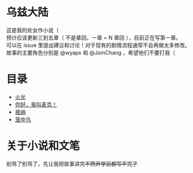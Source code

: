 # 乌兹大陆
这是我的处女作小说（    
预计应该更新三到五章（ 不是章回，一章 = N 章回 ），目前正在写第一章。  
可以在 issue 里提出建议和讨论！对于现有的剧情流程通常不会再做太多修改。  
故事的主要角色分别是 @wyapx 和 @JoinChang ，希望他们不要打我（   

# 目录
 - [火光](./1_The_Beginning.md)
 - [你好，我叫麦克！](./2_Pick_Me.md)
 - [接纳](./3_New_Beginning.md)
 - [笼中鸟](./4_Bird_In_Cage.md)

 # 关于小说和文笔

 别骂了别骂了，先让我把故事讲完~~不然开学前都写不完了~~